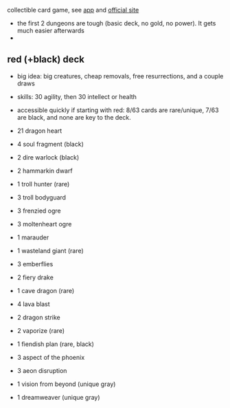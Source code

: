 collectible card game, 
see [app](https://apps.apple.com/us/app/lost-portal-ccg/id924691770)
and [official site](http://lostportalccg.com/)

- the first 2 dungeons are tough (basic deck, no gold, no power). It gets much easier afterwards
- 


## red (+black) deck

- big idea: big creatures, cheap removals, free resurrections, and a couple draws
- skills: 30 agility, then 30 intellect or health 
- accessible quickly if starting with red: 8/63 cards are rare/unique, 7/63 are black, and none are key to the deck. 

- 21 dragon heart
- 4 soul fragment (black)
- 2 dire warlock (black)
- 2 hammarkin dwarf
- 1 troll hunter (rare)
- 3 troll bodyguard
- 3 frenzied ogre
- 3 moltenheart ogre 
- 1 marauder
- 1 wasteland giant (rare)
- 3 emberflies
- 2 fiery drake
- 1 cave dragon (rare)
- 4 lava blast
- 2 dragon strike
- 2 vaporize (rare)
- 1 fiendish plan (rare, black)
- 3 aspect of the phoenix
- 3 aeon disruption
- 1 vision from beyond (unique gray)
- 1 dreamweaver (unique gray)

